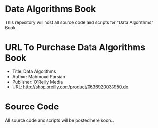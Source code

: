 Data Algorithms Book
====================
This repository will host all source code and scripts for "Data Algorithms" Book.

URL To Purchase Data Algorithms Book
====================================
* Title: Data Algorithms 
* Author: Mahmoud Parsian
* Publisher: O'Reilly Media 
* URL: http://shop.oreilly.com/product/0636920033950.do

Source Code
===========
All source code and scripts will be posted here soon...
